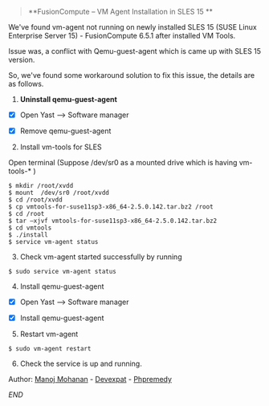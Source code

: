 > **FusionCompute – VM Agent Installation in SLES 15 **

We've found vm-agent not running on newly installed SLES 15 (SUSE Linux Enterprise Server 15) - FusionCompute 6.5.1 after installed VM Tools.

Issue was, a conflict with Qemu-guest-agent which is came up with SLES 15 version.

So, we've found some workaround solution to fix this issue, the details are as follows.


1. **Uninstall qemu-guest-agent**

	
- [x] Open Yast --> Software manager 
- [x] Remove qemu-guest-agent


2. Install vm-tools for SLES 

Open terminal (Suppose /dev/sr0 as a mounted drive which is having vm-tools-* )
```
$ mkdir /root/xvdd
$ mount  /dev/sr0 /root/xvdd   
$ cd /root/xvdd
$ cp vmtools-for-suse11sp3-x86_64-2.5.0.142.tar.bz2 /root
$ cd /root
$ tar –xjvf vmtools-for-suse11sp3-x86_64-2.5.0.142.tar.bz2
$ cd vmtools
$ ./install
$ service vm-agent status
```


3. Check vm-agent started successfully by running 

`$ sudo service vm-agent status`


4. Install qemu-guest-agent 

- [x] Open Yast --> Software manager
- [x] Install qemu-guest-agent


5. Restart vm-agent 

`$ sudo vm-agent restart`

6. Check the service is up and running.


Author: [Manoj Mohanan](mail-to:manojmohanan.kollam@gmail.com) - [Devexpat](https://devexpat.com) - [Phpremedy](https://phpremedy.com)


*END*
